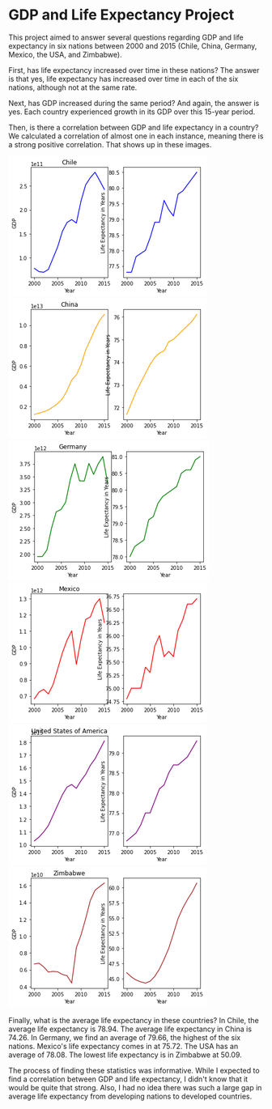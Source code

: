 # GDP and Life Expectancy Project

This project aimed to answer several questions regarding GDP and life expectancy in six nations between 2000 and 2015 (Chile, China, Germany, Mexico, the USA, and Zimbabwe).

First, has life expectancy increased over time in these nations? The answer is that yes, life expectancy has increased over time in each of the six nations, although not at the same rate.

Next, has GDP increased during the same period? And again, the answer is yes. Each country experienced growth in its GDP over this 15-year period.

Then, is there a correlation between GDP and life expectancy in a country? We calculated a correlation of almost one in each instance, meaning there is a strong positive correlation. That shows up in these images.  

![Chile's GDP and Life Expectancy](chilegdp.png)
![China's GDP and life expectancy](chinagdp.png)
![Germany's GDP and life expectancy](germanygdp.png)
![Mexico's GDP and life expectancy](mexicogdp.png)
![USA's GDP and life expectancy](usagdp.png)
![Zimbabwe's GDP and life expectancy](zimbabwegdp.png)

Finally, what is the average life expectancy in these countries? In Chile, the average life expectancy is 78.94. The average life expectancy in China is 74.26. In Germany, we find an average of 79.66, the highest of the six nations. Mexico's life expectancy comes in at 75.72. The USA has an average of 78.08. The lowest life expectancy is in Zimbabwe at 50.09.

The process of finding these statistics was informative. While I expected to find a correlation between GDP and life expectancy, I didn't know that it would be quite that strong. Also, I had no idea there was such a large gap in average life expectancy from developing nations to developed countries.
